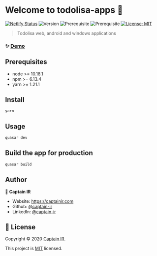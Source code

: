 # Welcome to todolisa-apps 👋

[![Netlify Status](https://api.netlify.com/api/v1/badges/bec1250a-90c6-4869-9c91-85a97977deea/deploy-status)](https://app.netlify.com/sites/todolisa-web/deploys)
![Version](https://img.shields.io/badge/version-1.0.1-blue.svg?cacheSeconds=2592000)
![Prerequisite](https://img.shields.io/badge/node-%3E%3D%2010.18.1-blue.svg)
![Prerequisite](https://img.shields.io/badge/yarn-%3E%3D%201.21.1-blue.svg)
[![License: MIT](https://img.shields.io/badge/License-MIT-yellow.svg)](https://github.com/Todolisa/todolisa-apps/blob/master/LICENSE)

> Todolisa web, android and windows applications

### ✨ [Demo](https://todolisa-web.netlify.app)

## Prerequisites

- node >= 10.18.1
- npm >= 6.13.4
- yarn >= 1.21.1

## Install

```sh
yarn
```

## Usage

```sh
quasar dev
```

## Build the app for production

```bash
quasar build
```

## Author

👤 **Captain IR**

- Website: https://captainir.com
- Github: [@captain-ir](https://github.com/captain-ir)
- LinkedIn: [@captain-ir](https://linkedin.com/in/captain-ir)

## 📝 License

Copyright © 2020 [Captain IR](https://github.com/captain-ir).

This project is [MIT](https://github.com/Todolisa/todolisa-apps/blob/master/LICENSE) licensed.
